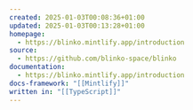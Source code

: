 ```yaml
---
created: 2025-01-03T00:08:36+01:00
updated: 2025-01-03T00:13:28+01:00
homepage:
  - https://blinko.mintlify.app/introduction
source:
  - https://github.com/blinko-space/blinko
documentation:
  - https://blinko.mintlify.app/introduction
docs-framework: "[[Mintlify]]"
written in: "[[TypeScript]]"
---
```

